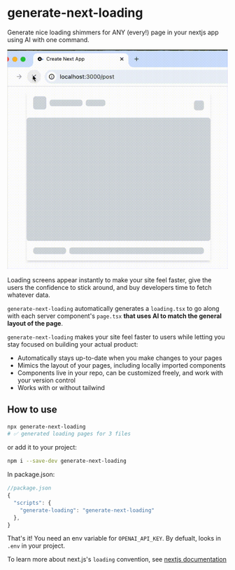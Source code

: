 # generate-next-loading
Generate nice loading shimmers for ANY (every!) page in your nextjs app using AI with one command.

![example generated loading shimmer for instagram UI](https://github.com/jrfrantz/generate-next-loading/blob/main/post-shimmer.gif?raw=true)

Loading screens appear instantly to make your site feel faster, give the users the confidence to stick around, and buy developers time to fetch whatever data.

`generate-next-loading` automatically generates a `loading.tsx` to go along with each server component's `page.tsx` **that uses AI to match the general layout of the page**.

`generate-next-loading` makes your site feel faster to users while letting you stay focused on building your actual product:
- Automatically stays up-to-date when you make changes to your pages
- Mimics the layout of your pages, including locally imported components
- Components live in your repo, can be customized freely, and work with your version control
- Works with or without tailwind

## How to use
```bash
npx generate-next-loading
# ✅ generated loading pages for 3 files
```
or add it to your project:
```bash
npm i --save-dev generate-next-loading
```
In package.json:
```js
//package.json
{
  "scripts": {
    "generate-loading": "generate-next-loading"
  },
}
```
That's it! You need an env variable for `OPENAI_API_KEY`. By defualt, looks in `.env` in your project.

To learn more about next.js's `loading` convention, see [nextjs documentation](https://nextjs.org/docs/app/building-your-application/routing/loading-ui-and-streaming)
